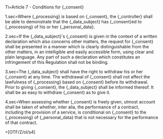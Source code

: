 Ti=Article 7 - Conditions for {_consent}

1.sec=Where {_processing} is based on {_consent}, the {_controller} shall be able to demonstrate that the {_data_subject} has {_consent}ed to {_processing} of his or her {_personal_data}.

2.sec=If the {_data_subject}'s {_consent} is given in the context of a written declaration which also concerns other matters, the request for {_consent} shall be presented in a manner which is clearly distinguishable from the other matters, in an intelligible and easily accessible form, using clear and plain language. Any part of such a declaration which constitutes an infringement of this Regulation shall not be binding.

3.sec=The {_data_subject} shall have the right to withdraw his or her {_consent} at any time. The withdrawal of {_consent} shall not affect the lawfulness of {_processing} based on {_consent} before its withdrawal. Prior to giving {_consent}, the {_data_subject} shall be informed thereof. It shall be as easy to withdraw {_consent} as to give it.

4.sec=When assessing whether {_consent} is freely given, utmost account shall be taken of whether, inter alia, the performance of a contract, including the provision of a service, is conditional on {_consent} to the {_processing} of {_personal_data} that is not necessary for the performance of that contract.

=[OTF/Z/ol/s4]
